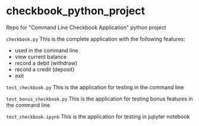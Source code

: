 # checkbook_python_project
Repo for "Command Line Checkbook Application" python project

`checkbook.py`
This is the complete application with the following features:
- used in the command line
- view current balance
- record a debit (withdraw)
- record a credit (deposit)
- exit

`test_checkbook.py`
This is the application for testing in the command line

`test_bonus_checkbook.py`
This is the application for testing bonus features in the command line

`test_checkbook.ipynb`
This is the application for testing in jupyter notebook
